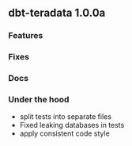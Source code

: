 ## dbt-teradata 1.0.0a

### Features

### Fixes

### Docs

### Under the hood
* split tests into separate files
* Fixed leaking databases in tests
* apply consistent code style
